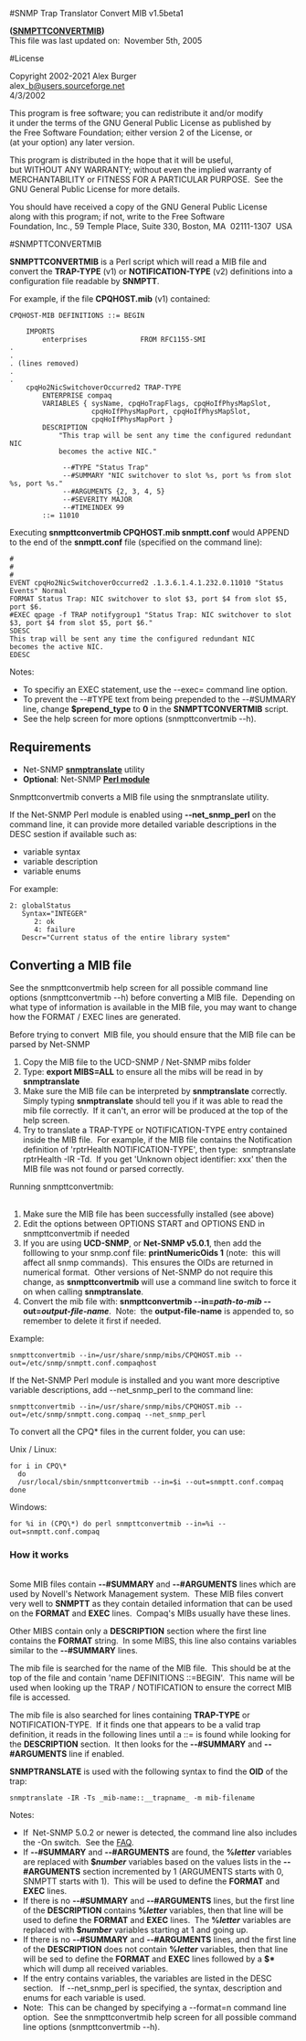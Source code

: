<!DOCTYPE doctype PUBLIC "-//W3C//DTD XHTML 1.0 Transitional//EN"
"http://www.w3.org/TR/xhtml1/DTD/xhtml1-transitional.dtd">
<html xmlns="http://www.w3.org/1999/xhtml">
<head>
<meta name="generator" content=
"HTML Tidy for HTML5 for Linux version 5.4.0" />
<meta content="text/html; charset=utf-8" http-equiv=
"Content-Type" />
<meta content="Alex Burger" name="Author" />
<meta content="Mozilla/4.78 [en] (Windows NT 5.0; U) [Netscape]"
name="GENERATOR" />
<link rel="StyleSheet" type="text/css" href="layout1.css" />
<title>SNMP Trap Translator</title>
</head>

#SNMP Trap Translator Convert MIB v1.5beta1

**(**[**SNMPTTCONVERTMIB**](http://www.snmptt.org)**)**  
This file was last updated on:  November 5th, 2005

#License

Copyright 2002-2021 Alex Burger  
alex\_b@users.sourceforge.net  
4/3/2002

This program is free software; you can redistribute it and/or modify  
it under the terms of the GNU General Public License as published by  
the Free Software Foundation; either version 2 of the License, or  
(at your option) any later version.

This program is distributed in the hope that it will be useful,  
but WITHOUT ANY WARRANTY; without even the implied warranty of  
MERCHANTABILITY or FITNESS FOR A PARTICULAR PURPOSE.  See the  
GNU General Public License for more details.

You should have received a copy of the GNU General Public License  
along with this program; if not, write to the Free Software  
Foundation, Inc., 59 Temple Place, Suite 330, Boston, MA  02111-1307  USA    
  

#SNMPTTCONVERTMIB

**SNMPTTCONVERTMIB** is a Perl script which will read a MIB file and convert the **TRAP-TYPE** (v1) or **NOTIFICATION-TYPE** (v2) definitions into a configuration file readable by **SNMPTT**.

For example, if the file **CPQHOST.mib** (v1) contained:

    CPQHOST-MIB DEFINITIONS ::= BEGIN

        IMPORTS  
            enterprises             FROM RFC1155-SMI  
    .  
    .  
    . (lines removed)  
    .  
    .  
        cpqHo2NicSwitchoverOccurred2 TRAP-TYPE  
            ENTERPRISE compaq  
            VARIABLES { sysName, cpqHoTrapFlags, cpqHoIfPhysMapSlot,  
                        cpqHoIfPhysMapPort, cpqHoIfPhysMapSlot,  
                        cpqHoIfPhysMapPort }  
            DESCRIPTION  
                "This trap will be sent any time the configured redundant NIC  
                becomes the active NIC."

                 --#TYPE "Status Trap"  
                 --#SUMMARY "NIC switchover to slot %s, port %s from slot %s, port %s."  
                 --#ARGUMENTS {2, 3, 4, 5}  
                 --#SEVERITY MAJOR  
                 --#TIMEINDEX 99  
            ::= 11010

Executing **snmpttconvertmib CPQHOST.mib snmptt.conf** would APPEND to the end of the **snmptt.conf** file (specified on the command line):

    #  
    #  
    #  
    EVENT cpqHo2NicSwitchoverOccurred2 .1.3.6.1.4.1.232.0.11010 "Status Events" Normal  
    FORMAT Status Trap: NIC switchover to slot $3, port $4 from slot $5, port $6.  
    #EXEC qpage -f TRAP notifygroup1 "Status Trap: NIC switchover to slot $3, port $4 from slot $5, port $6."  
    SDESC  
    This trap will be sent any time the configured redundant NIC  
    becomes the active NIC.  
    EDESC
 
Notes:

* To specifiy an EXEC statement, use the \--exec= command line option.  
* To prevent the --#TYPE text from being prepended to the --#SUMMARY line, change **$prepend\_type** to **0** in the **SNMPTTCONVERTMIB** script.
* See the help screen for more options (snmpttconvertmib --h).

## Requirements

* Net-SNMP [**snmptranslate**](http://www.net-snmp.org/man/snmptranslate.html) utility
* **Optional**: Net-SNMP **[Perl module](http://www.net-snmp.org/FAQ.html#Where_can_I_get_the_perl_SNMP_package_)**  
    
Snmpttconvertmib converts a MIB file using the snmptranslate utility. 

If the Net-SNMP Perl module is enabled using **\--net\_snmp\_perl** on the command line, it can provide more detailed variable descriptions in the DESC sestion if available such as:

* variable syntax
* variable description
* variable enums

For example:

    2: globalStatus  
       Syntax="INTEGER"  
          2: ok  
          4: failure  
       Descr="Current status of the entire library system"

## Converting a MIB file

See the snmpttconvertmib help screen for all possible command line options (snmpttconvertmib --h) before converting a MIB file.  Depending on what type of information is available in the MIB file, you may want to change how the FORMAT / EXEC lines are generated.

Before trying to convert  MIB file, you should ensure that the MIB file can be parsed by Net-SNMP

1. Copy the MIB file to the UCD-SNMP / Net-SNMP mibs folder
2. Type: **export MIBS=ALL** to ensure all the mibs will be read in by **snmptranslate**
3. Make sure the MIB file can be interpreted by **snmptranslate** correctly.  Simply typing **snmptranslate** should tell you if it was able to read the mib file correctly.  If it can't, an error will be produced at the top of the help screen.
4. Try to translate a TRAP-TYPE or NOTIFICATION-TYPE entry contained inside the MIB file.  For example, if the MIB file contains the Notification definition of 'rptrHealth NOTIFICATION-TYPE', then type:  snmptranslate rptrHealth -IR -Td.  If you get 'Unknown object identifier: xxx' then the MIB file was not found or parsed correctly.  
    

Running snmpttconvertmib:  
 

1. Make sure the MIB file has been successfully installed (see above)  
2. Edit the options between OPTIONS START and OPTIONS END in snmpttconvertmib if needed  
3. If you are using **UCD-SNMP**, or **Net-SNMP v5.0.1**, then add the folllowing to your snmp.conf file: **printNumericOids 1** (note:  this will affect all snmp commands).  This ensures the OIDs are returned in numerical format.  Other versions of Net-SNMP do not require this change, as **snmpttconvertmib** will use a command line switch to force it on when calling **snmptranslate**.
4. Convert the mib file with: **snmpttconvertmib --in=_path-to-mib_ --out=_output-file-name_**.  Note:  the **output-file-name** is appended to, so remember to delete it first if needed.  
    
Example:

    snmpttconvertmib --in=/usr/share/snmp/mibs/CPQHOST.mib --out=/etc/snmp/snmptt.conf.compaqhost  

If the Net-SNMP Perl module is installed and you want more descriptive variable descriptions, add --net_snmp_perl to the command line:

    snmpttconvertmib --in=/usr/share/snmp/mibs/CPQHOST.mib --out=/etc/snmp/snmptt.cong.compaq --net_snmp_perl

To convert all the CPQ\* files in the current folder, you can use:

Unix / Linux:

    for i in CPQ\*  
      do  
      /usr/local/sbin/snmpttconvertmib --in=$i --out=snmptt.conf.compaq  
    done  

Windows:

    for %i in (CPQ\*) do perl snmpttconvertmib --in=%i --out=snmptt.conf.compaq  

### How it works
   
Some MIB files contain **\--#SUMMARY** and **\--#ARGUMENTS** lines which are used by Novell's Network Management system.  These MIB files convert very well to **SNMPTT** as they contain detailed information that can be used on the **FORMAT** and **EXEC** lines.  Compaq's MIBs usually have these lines.

Other MIBS contain only a **DESCRIPTION** section where the first line contains the **FORMAT** string.  In some MIBS, this line also contains variables similar to the **\--#SUMMARY** lines.

The mib file is searched for the name of the MIB file.  This should be at the top of the file and contain 'name DEFINITIONS ::=BEGIN'.  This name will be used when looking up the TRAP / NOTIFICATION to ensure the correct MIB file is accessed.

The mib file is also searched for lines containing **TRAP-TYPE** or NOTIFICATION-TYPE.  If it finds one that appears to be a valid trap definition, it reads in the following lines until a ::= is found while looking for the **DESCRIPTION** section.  It then looks for the **\--#SUMMARY** and **\--#ARGUMENTS** line if enabled.

**SNMPTRANSLATE** is used with the following syntax to find the **OID** of the trap:

    snmptranslate -IR -Ts _mib-name::__trapname_ -m mib-filename

Notes:

* If  Net-SNMP 5.0.2 or newer is detected, the command line also includes the -On switch.  See the [FAQ](file:///h:/cvs/snmptt/readme.html#FAQ-Troubleshooting).
* If **\--#SUMMARY** and **\--#ARGUMENTS** are found, the **%_letter_** variables are replaced with **$_number_** variables based on the values lists in the **\--#ARGUMENTS** section incremented by 1 (ARGUMENTS starts with 0, SNMPTT starts with 1).  This will be used to define the **FORMAT** and **EXEC** lines.
* If there is no **\--#SUMMARY** and **\--#ARGUMENTS** lines, but the first line of the **DESCRIPTION** contains **%_letter_** variables, then that line will be used to define the **FORMAT** and **EXEC** lines.  The **%_letter_** variables are replaced with **$_number_** variables starting at 1 and going up.
* If there is no **\--#SUMMARY** and **\--#ARGUMENTS** lines, and the first line of the **DESCRIPTION** does not contain **%_letter_** variables, then that line will be sed to define the **FORMAT** and **EXEC** lines followed by a **$\*** which will dump all received variables.
* If the entry contains variables, the variables are listed in the DESC section.   If \--net\_snmp\_perl is specified, the syntax, description and enums for each variable is used.
* Note:  This can be changed by specifying a --format=n command line option.  See the snmpttconvertmib help screen for all possible command line options (snmpttconvertmib --h).